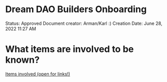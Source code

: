 # Dream DAO Builders Onboarding

Status: Approved
Document creator: Arman/Karl :)
Creation Date: June 28, 2022 11:27 AM

# What items are involved to be known?

[Items involved (open for links!)](Dream%20DAO%20Builders%20Onboarding%206e816fffc75c47e58a6e6f10441d8dc0/Items%20involved%20(open%20for%20links!)%208985cb6d12b9471fbe78be82e49a5985.csv)